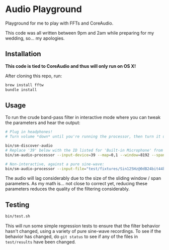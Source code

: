 # Audio Playground

Playground for me to play with FFTs and CoreAudio.

This code was all written between 9pm and 2am while preparing for my wedding, so...  my apologies.


## Installation

__This code is tied to CoreAudio and thus will only run on OS X!__

After cloning this repo, run:

```bash
brew install fftw
bundle install
```

## Usage

To run the crude band-pass filter in interactive mode where you can tweak the parameters and hear the output:

```bash
# Plug in headphones!
# Turn volume *down* until you're running the processor, then turn it up to taste!

bin/sm-discover-audio
# Replace '39' below with the ID listed for 'Built-in Microphone' from above:
bin/sm-audio-processor --input-device=39 --map=0,1 --window=8192 --span=4 --mode=interactive

# Non-interactive, against a pure sine-wave:
bin/sm-audio-processor --input-file="test/fixtures/Sin125Hz@0dB24bit44kHzM.caf" --window=8192 --span=4 --map=0,1
```

The audio will lag considerably due to the size of the sliding window / span parameters.  As my math is... not close to correct yet, reducing these parameters reduces the quality of the filtering considerably.


## Testing

```bash
bin/test.sh
```

This will run some simple regression tests to ensure that the filter behavior hasn't changed, using a variety of pure sine-wave recordings.  To see if the behavior has changed, do `git status` to see if any of the files in `test/results` have been changed.
